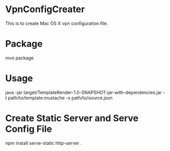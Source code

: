 # VpnConfigCreater
This is to create Mac OS X vpn configuration file.


# Package
mvn package

# Usage
java -jar target/TemplateRender-1.0-SNAPSHOT-jar-with-dependencies.jar -t path/to/template.mustache -s path/to/source.json

# Create Static Server and Serve Config File
npm install serve-static
http-server .

